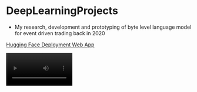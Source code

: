 # DeepLearningProjects
* My research, development and prototyping of byte level language model for event driven trading back in 2020

[Hugging Face Deployment Web App](https://huggingface.co/spaces/firobeid/ByteLevelLM_StockTrading)

<video src='https://www.linkedin.com/embed/feed/update/urn:li:ugcPost:7008834266239287296?compact=1' width=180/>
